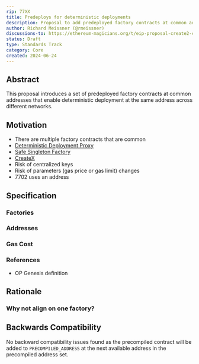 ```yaml
---
rip: 77XX
title: Predeploys for deterministic deployments
description: Proposal to add predeployed factory contracts at common addresses that enable determinstic contract deployment.
author: Richard Meissner (@rmeissner)
discussions-to: https://ethereum-magicians.org/t/eip-proposal-create2-contract-factory-precompile-for-deployment-at-consistent-addresses-across-networks/6083/29
status: Draft
type: Standards Track
category: Core
created: 2024-06-24
---
```


## Abstract

This proposal introduces a set of predeployed factory contracts at common addresses that enable deterministic deployment at the same address across different networks.

## Motivation

- There are multiple factory contracts that are common
 - [Deterministic Deployment Proxy](https://github.com/Arachnid/deterministic-deployment-proxy)
 - [Safe Singleton Factory](https://github.com/safe-global/safe-singleton-factory?tab=readme-ov-file)
 - [CreateX](https://github.com/pcaversaccio/createx)
- Risk of centralized keys
- Risk of parameters (gas price or gas limit) changes
- 7702 uses an address

## Specification

### Factories

### Addresses

### Gas Cost

### References

- OP Genesis definition

## Rationale

### Why not align on one factory?

## Backwards Compatibility

No backward compatibility issues found as the precompiled contract will be added to `PRECOMPILED_ADDRESS` at the next available address in the precompiled address set.
